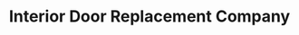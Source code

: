 ---
title: "Interior Door Replacement Company"
url: /mountain-view/interior-door-replacement-company/
shop: furniture
---